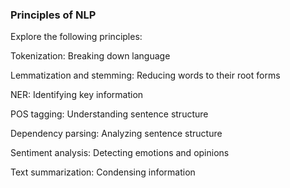 ### Principles of NLP
Explore the following principles:

Tokenization: Breaking down language 

Lemmatization and stemming: Reducing words to their root forms 

NER: Identifying key information 

POS tagging: Understanding sentence structure 

Dependency parsing: Analyzing sentence structure 

Sentiment analysis: Detecting emotions and opinions 

Text summarization: Condensing information 


